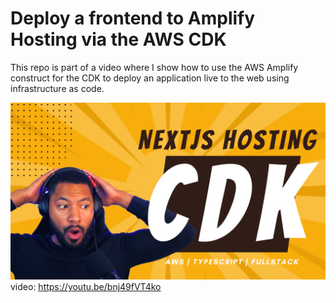# Deploy a frontend to Amplify Hosting via the AWS CDK

This repo is part of a video where I show how to use the AWS Amplify construct for the CDK to deploy an application live to the web using infrastructure as code.

![youtube video](./Modern%20Vibrant%20Tips%20Thumbnail.png)
video: https://youtu.be/bnj49fVT4ko
